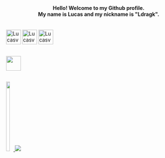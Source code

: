 <div align="center"><strong>
Hello! Welcome to my Github profile.<br>
My name is Lucas and my nickname is "Ldragk".<br><br><br>
</strong>
</div>


<div>
    <img alt="Lucasvm" width="40px" src="https://cdn.jsdelivr.net/gh/devicons/devicon/icons/html5/html5-plain.svg" />        
    <img alt="Lucasvm" width="40px" src="https://cdn.jsdelivr.net/gh/devicons/devicon/icons/javascript/javascript-plain.svg" />
    <img alt="Lucasvm" width="40px" src="https://cdn.jsdelivr.net/gh/devicons/devicon/icons/css3/css3-plain.svg" />                         
</div>

##

<div> 

  <a href="https://www.linkedin.com/in/lucas-v-marangoni-350824238/" target="_blank"><img width="40px" src="https://cdn.jsdelivr.net/gh/devicons/devicon/icons/linkedin/linkedin-original.svg" target="_blank"/>   

</div>
  
##

<div style="display: inline-block">
    <a href="https://github.com/Ldragk">
        <img margin="0px" height="190em" width="50%" src="https://github-readme-stats.vercel.app/api/top-langs/?username=Ldragk&layout=compact&langs_count=7&theme=dracula" />
        <img src="https://github-readme-streak-stats.herokuapp.com/?user=Ldragk&theme=dracula" style="max-width: 50%;">
</div>
